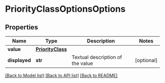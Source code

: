 # PriorityClassOptionsOptions

## Properties
Name | Type | Description | Notes
------------ | ------------- | ------------- | -------------
**value** | [**PriorityClass**](PriorityClass.md) |  | 
**displayed** | **str** | Textual description of the value | [optional] 

[[Back to Model list]](../README.md#documentation-for-models) [[Back to API list]](../README.md#documentation-for-api-endpoints) [[Back to README]](../README.md)

